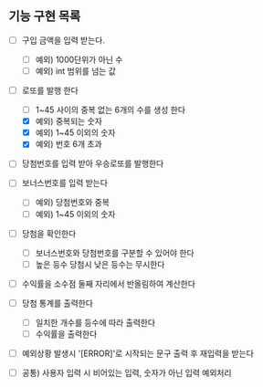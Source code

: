 ## 기능 구현 목록

- [ ] 구입 금액을 입력 받는다.   
    - [ ] 예외) 1000단위가 아닌 수
    - [ ] 예외) int 범위를 넘는 값
- [ ] 로또를 발행 한다
   - [ ] 1~45 사이의 중복 없는 6개의 수를 생성 한다
   - [x] 예외) 중복되는 숫자
   - [x] 예외) 1~45 이외의 숫자
   - [x] 예외) 번호 6개 초과
- [ ] 당첨번호를 입력 받아 우승로또를 발행한다
- [ ] 보너스번호를 입력 받는다
    - [ ] 예외) 당첨번호와 중복
    - [ ] 예외) 1~45 이외의 숫자
- [ ] 당첨을 확인한다
    - [ ] 보너스번호와 당첨번호를 구분할 수 있어야 한다
    - [ ] 높은 등수 당첨시 낮은 등수는 무시한다
- [ ] 수익률을 소수점 둘째 자리에서 반올림하여 계산한다
- [ ] 당첨 통계를 출력한다
    - [ ] 일치한 개수를 등수에 따라 출력한다   
    - [ ] 수익률을 출력한다
- [ ] 예외상황 발생시 '[ERROR]'로 시작되는 문구 출력 후 재입력을 받는다


- [ ] 공통) 사용자 입력 시 비어있는 입력, 숫자가 아닌 입력 예외처리
